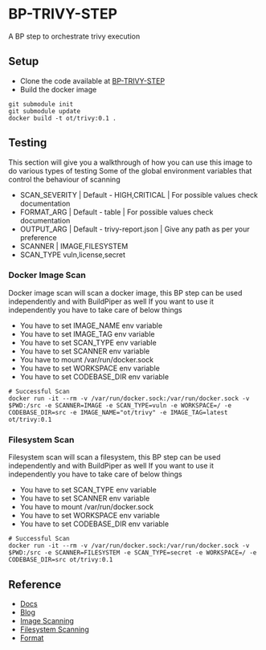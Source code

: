 # BP-TRIVY-STEP
A BP step to orchestrate trivy execution

## Setup
* Clone the code available at [BP-TRIVY-STEP](https://github.com/OT-BUILDPIPER-MARKETPLACE/BP-TRIVY-STEP)
* Build the docker image
```
git submodule init
git submodule update
docker build -t ot/trivy:0.1 .
```
## Testing
This section will give you a walkthrough of how you can use this image to do various types of testing
Some of the global environment variables that control the behaviour of scanning
* SCAN_SEVERITY | Default - HIGH,CRITICAL | For possible values check documentation
* FORMAT_ARG | Default - table | For possible values check documentation
* OUTPUT_ARG | Default - trivy-report.json | Give any path as per your preference
* SCANNER    | IMAGE,FILESYSTEM
* SCAN_TYPE  vuln,license,secret

### Docker Image Scan

Docker image scan will scan a docker image, this BP step can be used independently and with BuildPiper as well
If you want to use it independently you have to take care of below things

* You have to set IMAGE_NAME env variable
* You have to set IMAGE_TAG env variable
* You have to set SCAN_TYPE env variable
* You have to set SCANNER env variable
* You have to mount /var/run/docker.sock
* You have to set WORKSPACE env variable
* You have to set CODEBASE_DIR env variable

```
# Successful Scan
docker run -it --rm -v /var/run/docker.sock:/var/run/docker.sock -v $PWD:/src -e SCANNER=IMAGE -e SCAN_TYPE=vuln -e WORKSPACE=/ -e CODEBASE_DIR=src -e IMAGE_NAME="ot/trivy" -e IMAGE_TAG=latest ot/trivy:0.1
```

### Filesystem Scan
Filesystem scan will scan a filesystem, this BP step can be used independently and with BuildPiper as well
If you want to use it independently you have to take care of below things
* You have to set SCAN_TYPE env variable
* You have to set SCANNER env variable
* You have to mount /var/run/docker.sock
* You have to set WORKSPACE env variable
* You have to set CODEBASE_DIR env variable

```
# Successful Scan
docker run -it --rm -v /var/run/docker.sock:/var/run/docker.sock -v $PWD:/src -e SCANNER=FILESYSTEM -e SCAN_TYPE=secret -e WORKSPACE=/ -e CODEBASE_DIR=src ot/trivy:0.1
```
## Reference 
* [Docs](https://aquasecurity.github.io/trivy/v0.32/docs/)
* [Blog](https://www.prplbx.com/resources/blog/docker-part2/)
* [Image Scanning](https://aquasecurity.github.io/trivy/v0.32/docs/vulnerability/scanning/image/)
* [Filesystem Scanning](https://aquasecurity.github.io/trivy/v0.32/docs/vulnerability/scanning/filesystem/)
* [Format](https://aquasecurity.github.io/trivy/v0.27.1/docs/vulnerability/examples/report/)
